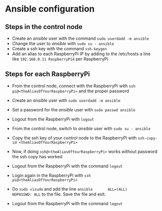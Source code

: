 # Ansible configuration

## Steps in the control node
- Create an *ansible* user with the command `sudo userdadd -m ansible`
- Change the user to *ansible* with `sudo su - ansible`
- Create a ssh key with the command `ssh-keygen`
- Add an alias to each RaspberryPi IP by adding to the /etc/hosts a line like `192.168.0.11 RaspberryPi4` per RaspberryPi

## Steps for each RaspberryPi

- From the control node, connect with the RaspberryPi with `ssh pi@<theAliasOfYourRaspberryPi>` and the proper password
- Create an *ansible* user with `sudo userdadd -m ansible`
- Set a password for the *ansible* user with `sudo passwd ansible`
- Logout from the RaspberryPi with `logout`


- From the control node, switch to *ansible* user with `sudo su - ansible`
- Copy the ssh key of your control node to the RaspberryPi with `ssh-copy-id <theAliasOfYourRaspberryPi>`
- Now, if doing `ssh@<theAliasOfYourRaspberryPi>` works without password the ssh copy has worked
- Logout from the RaspberryPi with the command `logout`


- Login again in the RaspberryPi with `ssh pi@<theAliasOfYourRaspberryPi>`
- Do `sudo visudo` and add the line `ansible       ALL=(ALL)       NOPASSWD: ALL` to the file. Save the file and exit.
- Logout from the RaspberryPi with the command `logout`
